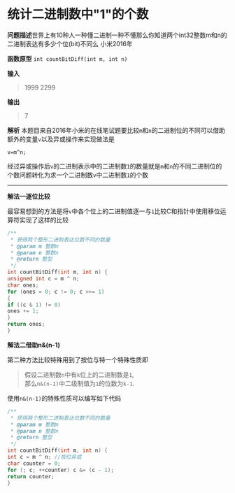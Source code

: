 统计二进制数中"1"的个数
========================
**问题描述**世界上有10种人一种懂二进制一种不懂那么你知道两个int32整数m和n的二进制表达有多少个位(bit)不同么 小米2016年 

**函数原型** `int countBitDiff(int m, int n)`

**输入**
>1999 2299

**输出**
>7

**解析** 本题目来自2016年小米的在线笔试题要比较`m`和`n`的二进制位的不同可以借助额外的变量`v`以及异或操作来实现做法是

    v=m^n;
    
经过异或操作后`v`的二进制表示中的二进制数`1`的数量就是`m`和`n`的不同二进制位的个数问题转化为求一个二进制数`v`中二进制数`1`的个数

------------------------------

**解法一逐位比较**

最容易想到的方法是将`v`中各个位上的二进制值逐一与`1`比较C和指针中使用移位运算符实现了这样的比较
```cpp
/**
 * 获得两个整形二进制表达位数不同的数量
 * @param m 整数m
 * @param n 整数n
 * @return 整型
 */
int countBitDiff(int m, int n) {
unsigned int c = m ^ n; 
char ones;
for (ones = 0; c != 0; c >>= 1)
{
if ((c & 1) != 0)
ones += 1;
}
return ones;
}
```    
**解法二借助n&(n-1)**

第二种方法比较特殊用到了按位与特一个特殊性质即

>假设二进制数`n`中有`k`位上的二进制数是`1`,     
>那么`n&(n-1)`中二级制值为`1`的位数为`k-1`.

使用`n&(n-1)`的特殊性质可以编写如下代码
```cpp
/**
 * 获得两个整形二进制表达位数不同的数量
 * @param m 整数m
 * @param n 整数n
 * @return 整型
 */
int countBitDiff(int m, int n) {
int c = m ^ n; //按位异或
char counter = 0;
for (; c; ++counter) c &= (c - 1);
return counter;
}
```

